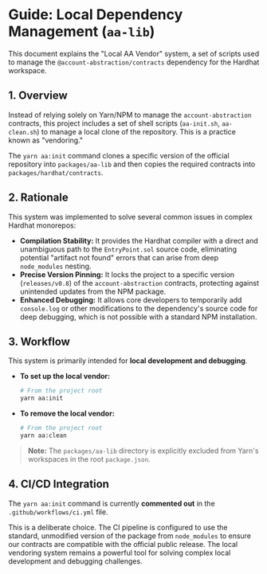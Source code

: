 # Guide: Local Dependency Management (`aa-lib`)

This document explains the "Local AA Vendor" system, a set of scripts used to manage the `@account-abstraction/contracts` dependency for the Hardhat workspace.

## 1. Overview

Instead of relying solely on Yarn/NPM to manage the `account-abstraction` contracts, this project includes a set of shell scripts (`aa-init.sh`, `aa-clean.sh`) to manage a local clone of the repository. This is a practice known as "vendoring."

The `yarn aa:init` command clones a specific version of the official repository into `packages/aa-lib` and then copies the required contracts into `packages/hardhat/contracts`.

## 2. Rationale

This system was implemented to solve several common issues in complex Hardhat monorepos:

-   **Compilation Stability:** It provides the Hardhat compiler with a direct and unambiguous path to the `EntryPoint.sol` source code, eliminating potential "artifact not found" errors that can arise from deep `node_modules` nesting.
-   **Precise Version Pinning:** It locks the project to a specific version (`releases/v0.8`) of the `account-abstraction` contracts, protecting against unintended updates from the NPM package.
-   **Enhanced Debugging:** It allows core developers to temporarily add `console.log` or other modifications to the dependency's source code for deep debugging, which is not possible with a standard NPM installation.

## 3. Workflow

This system is primarily intended for **local development and debugging**.

-   **To set up the local vendor:**
    ```bash
    # From the project root
    yarn aa:init
    ```

-   **To remove the local vendor:**
    ```bash
    # From the project root
    yarn aa:clean
    ```

> **Note:** The `packages/aa-lib` directory is explicitly excluded from Yarn's workspaces in the root `package.json`.

## 4. CI/CD Integration

The `yarn aa:init` command is currently **commented out** in the `.github/workflows/ci.yml` file.

This is a deliberate choice. The CI pipeline is configured to use the standard, unmodified version of the package from `node_modules` to ensure our contracts are compatible with the official public release. The local vendoring system remains a powerful tool for solving complex local development and debugging challenges.
